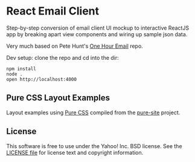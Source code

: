 React Email Client
==================

Step-by-step conversion of email client UI mockup to interactive ReactJS app
by breaking apart view components and wiring up sample json data.

Very much based on Pete Hunt's [One Hour Email][one-hour-email] repo.

Dev setup:
clone the repo and cd into the dir:
```
npm install
node .
open http://localhost:4000
```

[one-hour-email]: https://github.com/petehunt/react-one-hour-email

Pure CSS Layout Examples
------------------------

Layout examples using [Pure CSS][pure] compiled from the [pure-site][] project.

[pure]: http://purecss.io/
[pure-site]: https://github.com/yui/pure-site


License
-------

This software is free to use under the Yahoo! Inc. BSD license.
See the [LICENSE file][] for license text and copyright information.

[LICENSE file]: https://github.com/yui/pure-site/blob/master/LICENSE.md
